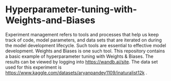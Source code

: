 # Hyperparameter-tuning-with-Weights-and-Biases
Experiment management refers to tools and processes that help us keep track of code, model parameters, and data sets that are iterated on during the model development lifecycle. Such tools are essential to effective model development. Weights and Biases is one such tool. This repository contains a basic example of hyperparameter tuning with Weights & Biases. The results can be viewed by logging into https://wandb.ai/site. The data set used for this experiment is https://www.kaggle.com/datasets/aryanpandey1109/inaturalist12k .
